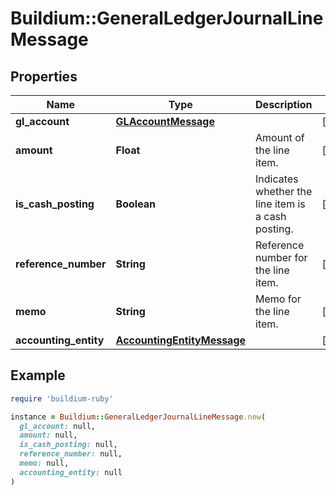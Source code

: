 # Buildium::GeneralLedgerJournalLineMessage

## Properties

| Name | Type | Description | Notes |
| ---- | ---- | ----------- | ----- |
| **gl_account** | [**GLAccountMessage**](GLAccountMessage.md) |  | [optional] |
| **amount** | **Float** | Amount of the line item. | [optional] |
| **is_cash_posting** | **Boolean** | Indicates whether the line item is a cash posting. | [optional] |
| **reference_number** | **String** | Reference number for the line item. | [optional] |
| **memo** | **String** | Memo for the line item. | [optional] |
| **accounting_entity** | [**AccountingEntityMessage**](AccountingEntityMessage.md) |  | [optional] |

## Example

```ruby
require 'buildium-ruby'

instance = Buildium::GeneralLedgerJournalLineMessage.new(
  gl_account: null,
  amount: null,
  is_cash_posting: null,
  reference_number: null,
  memo: null,
  accounting_entity: null
)
```

